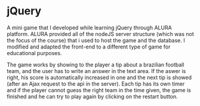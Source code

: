 # jQuery
A mini game that I developed while learning jQuery through ALURA platform. ALURA provided all of the nodeJS server structure (which was not the focus of the course) that i used to host the game and the database. I modified and adapted the front-end to a different type of game for educational purposes.

The game works by showing to the player a tip about a brazilian football team, and the user has to write an answer in the text area. If the aswer is right, his score is automatically increased in one and the next tip is showed (after an Ajax request to the api in the server). Each tip has its own timer and if the player cannot guess the right team in the time given, the game is finished and he can try to play again by clicking on the restart button.
